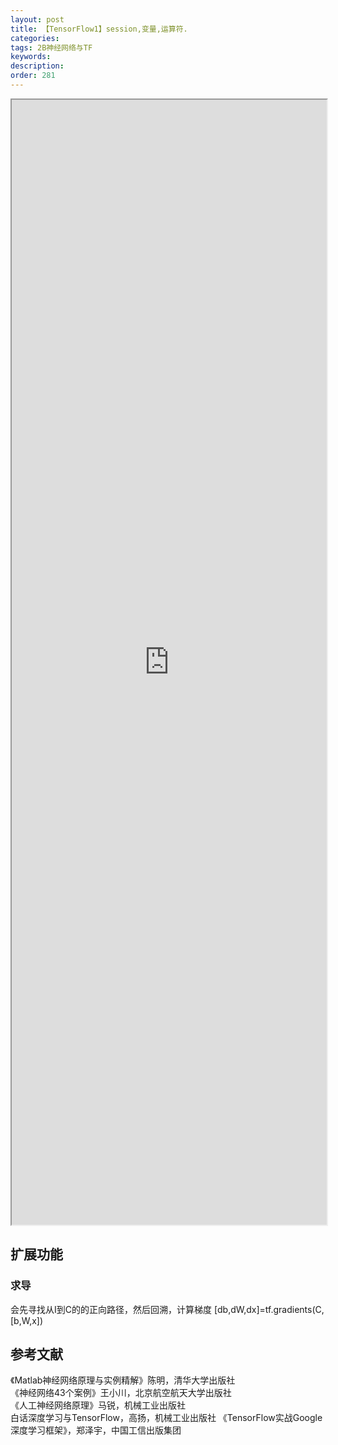 ```yaml
---
layout: post
title: 【TensorFlow1】session,变量,运算符.
categories:
tags: 2B神经网络与TF
keywords:
description:
order: 281
---
```



<iframe src="http://www.guofei.site/StatisticsBlog/TF1.html" width="100%" height="1800em" marginwidth="10%"></iframe>




## 扩展功能
### 求导
会先寻找从I到C的的正向路径，然后回溯，计算梯度
[db,dW,dx]=tf.gradients(C,[b,W,x])
## 参考文献
《Matlab神经网络原理与实例精解》陈明，清华大学出版社   
《神经网络43个案例》王小川，北京航空航天大学出版社  
《人工神经网络原理》马锐，机械工业出版社  
白话深度学习与TensorFlow，高扬，机械工业出版社
《TensorFlow实战Google深度学习框架》，郑泽宇，中国工信出版集团
